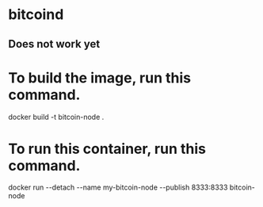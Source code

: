 # bitcoind

## Does not work yet

# To build the image, run this command.
docker build -t bitcoin-node .

# To run this container, run this command.
docker run --detach --name my-bitcoin-node --publish 8333:8333 bitcoin-node
